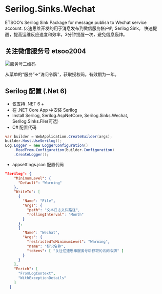 # Serilog.Sinks.Wechat
ETSOO's Serilog Sink Package for message publish to Wechat service account.
亿速思维开发的用于消息发布到微信服务帐户的 Serilog Sink。
快速提醒，提高运维反应速度和效率，3分钟提醒一次，避免信息轰炸。

## 关注微信服务号 etsoo2004
![服务号二维码](https://cn.etsoo.com/qrcode.jpg "服务号二维码")

从菜单的“服务”=>“访问令牌”，获取授权码，有效期为一年。

## Serilog 配置 (.Net 6)
- 仅支持 .NET 6 +
- 在 .NET Core App 中安装 Serilog
- Install Serilog, Serilog.AspNetCore, Serilog.Sinks.Wechat, Serilog.Sinks.File(可选)
- C# 配置代码
```csharp
var builder = WebApplication.CreateBuilder(args);
builder.Host.UseSerilog();
Log.Logger = new LoggerConfiguration()
    .ReadFrom.Configuration(builder.Configuration)
    .CreateLogger();
```
- appsettings.json 配置代码
```json
"Serilog": {
    "MinimumLevel": {
      "Default": "Warning"
    },
    "WriteTo": [
      {
        "Name": "File",
        "Args": {
          "path": "文本日志文件路径",
          "rollingInterval": "Month"
        }
      },
      {
        "Name": "Wechat",
        "Args": {
          "restrictedToMinimumLevel": "Warning",
		  "name": "标识名称",
          "tokens": [ "关注亿速思维服务号后获取的访问令牌" ]
        }
      }
    ],
    "Enrich": [
      "FromLogContext",
      "WithExceptionDetails"
    ]
  }
```